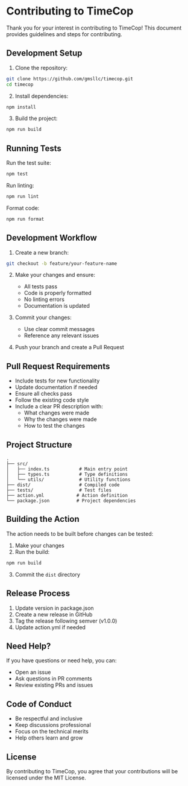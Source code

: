 # Contributing to TimeCop

Thank you for your interest in contributing to TimeCop! This document provides guidelines and steps for contributing.

## Development Setup

1. Clone the repository:

```bash
git clone https://github.com/gmsllc/timecop.git
cd timecop
```

2. Install dependencies:

```bash
npm install
```

3. Build the project:

```bash
npm run build
```

## Running Tests

Run the test suite:

```bash
npm test
```

Run linting:

```bash
npm run lint
```

Format code:

```bash
npm run format
```

## Development Workflow

1. Create a new branch:

```bash
git checkout -b feature/your-feature-name
```

2. Make your changes and ensure:

   - All tests pass
   - Code is properly formatted
   - No linting errors
   - Documentation is updated

3. Commit your changes:

   - Use clear commit messages
   - Reference any relevant issues

4. Push your branch and create a Pull Request

## Pull Request Requirements

- Include tests for new functionality
- Update documentation if needed
- Ensure all checks pass
- Follow the existing code style
- Include a clear PR description with:
  - What changes were made
  - Why the changes were made
  - How to test the changes

## Project Structure

```
.
├── src/
│   ├── index.ts           # Main entry point
│   ├── types.ts           # Type definitions
│   └── utils/             # Utility functions
├── dist/                  # Compiled code
├── tests/                 # Test files
├── action.yml            # Action definition
└── package.json          # Project dependencies
```

## Building the Action

The action needs to be built before changes can be tested:

1. Make your changes
2. Run the build:

```bash
npm run build
```

3. Commit the `dist` directory

## Release Process

1. Update version in package.json
2. Create a new release in GitHub
3. Tag the release following semver (v1.0.0)
4. Update action.yml if needed

## Need Help?

If you have questions or need help, you can:

- Open an issue
- Ask questions in PR comments
- Review existing PRs and issues

## Code of Conduct

- Be respectful and inclusive
- Keep discussions professional
- Focus on the technical merits
- Help others learn and grow

## License

By contributing to TimeCop, you agree that your contributions will be licensed under the MIT License.

